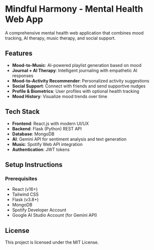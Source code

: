 # Mindful Harmony - Mental Health Web App

A comprehensive mental health web application that combines mood tracking, AI therapy, music therapy, and social support.

## Features

- **Mood-to-Music**: AI-powered playlist generation based on mood
- **Journal + AI Therapy**: Intelligent journaling with empathetic AI responses
- **Mood-to-Activity Recommender**: Personalized activity suggestions
- **Social Support**: Connect with friends and send supportive nudges
- **Profile & Biometrics**: User profiles with optional health tracking
- **Mood History**: Visualize mood trends over time

## Tech Stack

- **Frontend**: React.js with modern UI/UX
- **Backend**: Flask (Python) REST API
- **Database**: MongoDB
- **AI**: Gemini API for sentiment analysis and text generation
- **Music**: Spotify Web API integration
- **Authentication**: JWT tokens

## Setup Instructions

### Prerequisites
- React (v16+)
- Tailwind CSS
- Flask (v3.8+)
- MongoDB
- Spotify Developer Account
- Google AI Studio Account (for Gemini API)



## License

This project is licensed under the MIT License.
